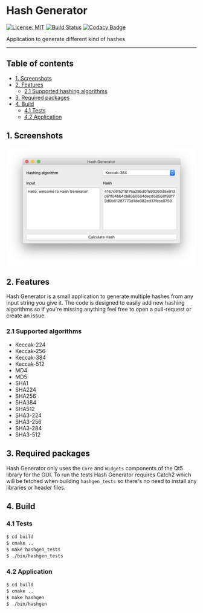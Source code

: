 # Hash Generator

[![License: MIT](https://img.shields.io/badge/License-MIT-yellow.svg)](https://opensource.org/licenses/MIT)
[![Build Status](https://travis-ci.org/bartkessels/HashGenerator.svg?branch=development)](https://travis-ci.org/bartkessels/HashGenerator)
[![Codacy Badge](https://app.codacy.com/project/badge/Grade/1ef83a55516e4089962d0f5c8dbadcea)](https://www.codacy.com/manual/bartkessels/HashGenerator?utm_source=github.com&amp;utm_medium=referral&amp;utm_content=bartkessels/HashGenerator&amp;utm_campaign=Badge_Grade)

Application to generate different kind of hashes

---

## Table of contents

- [1. Screenshots](#1-screenshots)
- [2. Features](#2-features)
    - [2.1 Supported hashing algorithms](#21-supported-algorithms)
- [3. Required packages](#3-required-packages)
- [4. Build](#4-build)
    - [4.1 Tests](#41-tests)
    - [4.2 Application](#42-application)

## 1. Screenshots

![Main window of Hash Generator](data/screenshot_1.png)

## 2. Features

Hash Generator is a small application to generate multiple hashes from any input string you give it.
The code is designed to easily add new hashing algorithms so if you're missing anything feel free
to open a pull-request or create an issue.

### 2.1 Supported algorithms

- Keccak-224
- Keccak-256
- Keccak-384
- Keccak-512
- MD4
- MD5
- SHA1
- SHA224
- SHA256
- SHA384
- SHA512
- SHA3-224
- SHA3-256
- SHA3-284
- SHA3-512

## 3. Required packages

Hash Generator only uses the `Core` and `Widgets` components of the Qt5 library for the GUI.
To run the tests Hash Generator requires Catch2 which will be fetched when building `hashgen_tests`
so there's no need to install any libraries or header files.

## 4. Build

### 4.1 Tests

```bash
$ cd build
$ cmake ..
$ make hashgen_tests
$ ./bin/hashgen_tests
```

### 4.2 Application

```bash
$ cd build
$ cmake ..
$ make hashgen
$ ./bin/hashgen
```
